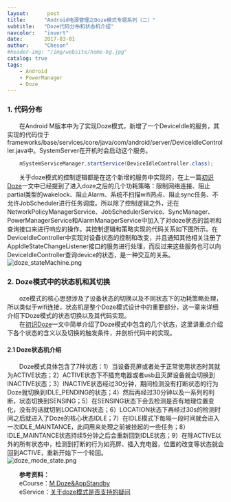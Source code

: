 ```yaml
---
layout:      post
title:      "Android电源管理之Doze模式专题系列（二）"
subtitle:   "Doze代码分布和状态机介绍"
navcolor:   "invert"
date:       2017-03-01
author:     "Cheson"
#header-img: "/img/website/home-bg.jpg"
catalog: true
tags:
    - Android
    - PowerManager
    - Doze
---
```


### 1. 代码分布

&emsp;&emsp;在Android M版本中为了实现Doze模式，新增了一个DeviceIdle的服务，其实现的代码位于frameworks/base/services/core/java/com/android/server/DeviceIdleController.java中。SystemServer在开机时会启动这个服务。        
```java
    mSystemServiceManager.startService(DeviceIdleController.class);
```
&emsp;&emsp;关于doze模式的控制逻辑都是在这个新增的服务中实现的，在上一篇[初识Doze](http://chendongqi.me/2017/02/28/pm_doze_MeetDoze/)一文中已经提到了进入doze之后的几个功耗策略：限制网络连接、阻止partial类型的wakelock、阻止Alarm、系统不扫描wifi热点、阻止sync任务、不允许JobScheduler进行任务调度。所以除了控制逻辑之外，还在NetworkPolicyManagerService、JobSchedulerService、SyncManager、PowerManagerService和AlarmManagerService中加入了对doze状态的监听和查询接口来进行响应的操作。其控制逻辑和策略实现的代码关系如下图所示。在DeviceIdleController中实现对设备状态的控制和改变，并且通知其他相关注册了AppIdleStateChangeListener接口的服务进行处理，而反过来这些服务也可以向DeviceIdleController查询device的状态，是一种交互的关系。    
![doze_stateMachine.png](https://chendongqi.github.io/blog/img/2017-02-28-pm_doze/doze_stateMachine.png)    

### 2. Doze模式中的状态机和其切换

&emsp;&emsp;oze模式的核心思想涉及了设备状态的切换以及不同状态下的功耗策略处理，所以类似于wifi连接，状态机是整个Doze模式设计中的重要部分，这一章来详细介绍下Doze模式的状态切换以及其代码实现。    
&emsp;&emsp;在[初识Doze](http://chendongqi.me/2017/02/28/pm_doze_MeetDoze/)一文中简单介绍了Doze模式中包含的几个状态，这里讲重点介绍下各个状态的含义以及切换的触发条件，并剖析代码中的实现。    

#### 2.1 Doze状态机介绍

&emsp;&emsp;Doze模式具体包含了7种状态：1）当设备亮屏或者处于正常使用状态时其就为ACTIVE状态；2）ACTIVE状态下不插充电器或者usb且灭屏设备就会切换到INACTIVE状态；3）INACTIVE状态经过30分钟，期间检测没有打断状态的行为Doze就切换到IDLE_PENDING的状态；4）然后再经过30分钟以及一系列的判断，状态切换到SENSING；5）在SENSING状态下会去检测是否有地理位置变化，没有的话就切到LOCATION状态；6）LOCATION状态下再经过30s的检测时间之后就进入了Doze的核心状态IDLE；7）在IDLE模式下每隔一段时间就会进入一次IDLE_MAINTANCE，此间用来处理之前被挂起的一些任务；8）IDLE_MAINTANCE状态持续5分钟之后会重新回到IDLE状态；9）在除ACTIVE以外的所有状态中，检测到打断的行为如亮屏、插入充电器，位置的改变等状态就会回到ACTIVE，重新开始下一个轮回。    
![doze_mode_state.png](https://chendongqi.github.io/blog/img/2017-02-28-pm_doze/doze_mode_state.png)    

&emsp;&emsp;**参考资料：**    
&emsp;&emsp;eCourse：[M Doze&AppStandby](https://onlinesso.mediatek.com/Pages/eCourse.aspx?001=002&002=002002&003=002002001&itemId=560&csId=%257B433b9ec7-cc31-43c3-938c-6dfd42cf3b57%257D%2540%257Bad907af8-9a88-484a-b020-ea10437dadf8%257D)     
&emsp;&emsp;eService：[关于doze模式是否支持的疑问](http://eservice.mediatek.com/eservice-portal/issue_manager/update/2062164)

